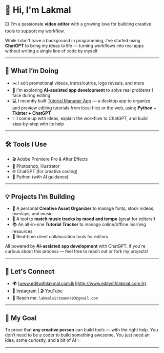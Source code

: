 # 👋 Hi, I'm Lakmal

🎞️ I'm a passionate **video editor** with a growing love for building creative tools to support my workflow.

While I don't have a background in programming, I've started using **ChatGPT** to bring my ideas to life — turning workflows into real apps without writing a single line of code by myself.

---

## 🧠 What I’m Doing

- ✂️ I edit promotional videos, intros/outros, logo reveals, and more
- 🤖 I'm exploring **AI-assisted app development** to solve real problems I face during editing
- 💻 I recently built [Tutorial Manager App](https://github.com/YOUR_USERNAME/tutorial-manager-app) — a desktop app to organize and preview editing tutorials from local files or the web, using **Python + Tkinter + ChatGPT**
- 💡 I come up with ideas, explain the workflow to ChatGPT, and build step-by-step with its help

---

## 🛠 Tools I Use

- 🎬 Adobe Premiere Pro & After Effects
- 🎨 Photoshop, Illustrator
- 🌐 ChatGPT (for creative coding)
- 🐍 Python (with AI guidance)

---

## 💡 Projects I’m Building

- 🧰 A personal **Creative Asset Organizer** to manage fonts, stock videos, overlays, and music
- 🎵 A tool to **match music tracks by mood and tempo** (great for editors!)
- 📚 An all-in-one **Tutorial Tracker** to manage online/offline learning resources
- 💬 Real-time client collaboration tools for editors

All powered by **AI-assisted app development** with ChatGPT. If you're curious about this process — feel free to reach out or fork my projects!

---

## 🤝 Let's Connect

- 🌍 [www.editwithlakmal.com.lk](http://www.editwithlakmal.com.lk)
- 📸 [Instagram](https://www.instagram.com/editwithlak/) | 🎬 [YouTube](https://www.youtube.com/@EditWithLak)
- 💌 Reach me: `lakmalsirimanna93@gmail.com`

---

## 🚀 My Goal

To prove that **any creative person** can build tools — with the right help. You don’t need to be a coder to build something awesome. You just need an idea, some curiosity, and a bit of AI ✨

---
